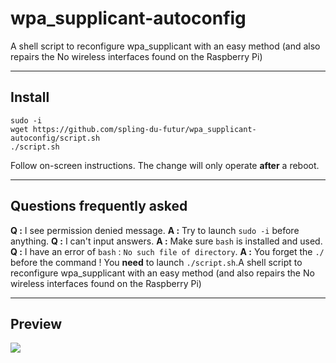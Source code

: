 # wpa_supplicant-autoconfig
A shell script to reconfigure wpa_supplicant with an easy method (and also repairs the No wireless interfaces found on the Raspberry Pi)
***
Install
----------
    sudo -i
    wget https://github.com/spling-du-futur/wpa_supplicant-autoconfig/script.sh
    ./script.sh
Follow on-screen instructions.
The change will only operate **after** a reboot.
***
Questions frequently asked
---------------
**Q :** I see permission denied message.
**A :** Try to launch `sudo -i` before anything.
**Q :** I can't input answers.
**A :** Make sure `bash` is installed and used.
**Q :** I have an error of `bash` : `No such file of directory`.
**A :** You forget the `./` before the command ! You **need** to launch `./script.sh`.A shell script to reconfigure wpa_supplicant with an easy method (and also repairs the No wireless interfaces found on the Raspberry Pi)
***
Preview
---------
![](https://i.imgur.com/gHBgsND.png)
